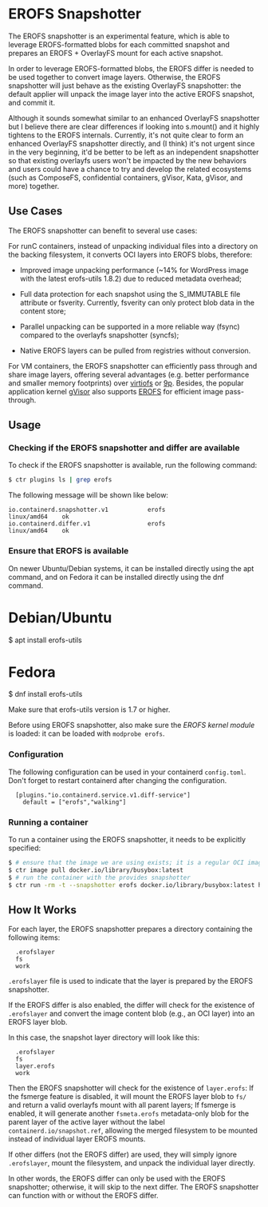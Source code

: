 # EROFS Snapshotter

The EROFS snapshotter is an experimental feature, which is able to leverage
EROFS-formatted blobs for each committed snapshot and prepares an EROFS +
OverlayFS mount for each active snapshot.

In order to leverage EROFS-formatted blobs, the EROFS differ is needed to be
used together to convert image layers.  Otherwise, the EROFS snapshotter will
just behave as the existing OverlayFS snapshotter: the default applier will
unpack the image layer into the active EROFS snapshot, and commit it.

Although it sounds somewhat similar to an enhanced OverlayFS snapshotter but
I believe there are clear differences if looking into s.mount() and it highly
tightens to the EROFS internals.  Currently, it's not quite clear to form an
enhanced OverlayFS snapshotter directly, and (I think) it's not urgent since
in the very beginning, it'd be better to be left as an independent snapshotter
so that existing overlayfs users won't be impacted by the new behaviors and
users could have a chance to try and develop the related ecosystems (such as
ComposeFS, confidential containers, gVisor, Kata, gVisor, and more) together.

## Use Cases

The EROFS snapshotter can benefit to several use cases:

For runC containers, instead of unpacking individual files into a directory
on the backing filesystem, it converts OCI layers into EROFS blobs, therefore:

 - Improved image unpacking performance (~14% for WordPress image with the
   latest erofs-utils 1.8.2) due to reduced metadata overhead;

 - Full data protection for each snapshot using the S_IMMUTABLE file attribute
   or fsverity. Currently, fsverity can only protect blob data in the content
   store;

 - Parallel unpacking can be supported in a more reliable way (fsync) compared
   to the overlayfs snapshotter (syncfs);

 - Native EROFS layers can be pulled from registries without conversion.

For VM containers, the EROFS snapshotter can efficiently pass through and share
image layers, offering several advantages (e.g. better performance and smaller
memory footprints) over [virtiofs](https://virtio-fs.gitlab.io) or
[9p](https://www.kernel.org/doc/Documentation/filesystems/9p.txt).  Besides,
the popular application kernel [gVisor](https://gvisor.dev/) also supports
[EROFS](https://github.com/google/gvisor/pull/9486) for efficient image
pass-through.

## Usage

### Checking if the EROFS snapshotter and differ are available

To check if the EROFS snapshotter is available, run the following command:

```bash
$ ctr plugins ls | grep erofs
```

The following message will be shown like below:
```
io.containerd.snapshotter.v1           erofs                    linux/amd64    ok
io.containerd.differ.v1                erofs                    linux/amd64    ok
```

### Ensure that EROFS is available

On newer Ubuntu/Debian systems, it can be installed directly using the apt
command, and on Fedora it can be installed directly using the dnf command.

# Debian/Ubuntu
$ apt install erofs-utils
# Fedora
$ dnf install erofs-utils

Make sure that erofs-utils version is 1.7 or higher.

Before using EROFS snapshotter, also make sure the _EROFS kernel module_ is
loaded: it can be loaded with `modprobe erofs`.

### Configuration

The following configuration can be used in your containerd `config.toml`. Don't
forget to restart containerd after changing the configuration.

```
  [plugins."io.containerd.service.v1.diff-service"]
    default = ["erofs","walking"]
```

### Running a container

To run a container using the EROFS snapshotter, it needs to be explicitly
specified:

```bash
$ # ensure that the image we are using exists; it is a regular OCI image
$ ctr image pull docker.io/library/busybox:latest
$ # run the container with the provides snapshotter
$ ctr run -rm -t --snapshotter erofs docker.io/library/busybox:latest hello sh
```

## How It Works

For each layer, the EROFS snapshotter prepares a directory containing the
following items:

```
  .erofslayer
  fs
  work
```

`.erofslayer` file is used to indicate that the layer is prepared by the EROFS
snapshotter.

If the EROFS differ is also enabled, the differ will check for the existence
of `.erofslayer` and convert the image content blob (e.g., an OCI layer) into
an EROFS layer blob.

In this case, the snapshot layer directory will look like this:
```
  .erofslayer
  fs
  layer.erofs
  work
```

Then the EROFS snapshotter will check for the existence of `layer.erofs`: If
the fsmerge feature is disabled, it will mount the EROFS layer blob to `fs/`
and return a valid overlayfs mount with all parent layers; If fsmerge is
enabled, it will generate another `fsmeta.erofs` metadata-only blob for the
parent layer of the active layer without the label `containerd.io/snapshot.ref`,
allowing the merged filesystem to be mounted instead of individual layer EROFS
mounts.

If other differs (not the EROFS differ) are used, they will simply ignore
`.erofslayer`, mount the filesystem, and unpack the individual layer directly.

In other words, the EROFS differ can only be used with the EROFS snapshotter;
otherwise, it will skip to the next differ.  The EROFS snapshotter can function
with or without the EROFS differ.
